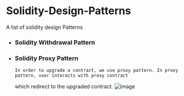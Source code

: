 # Solidity-Design-Patterns
A list of solidity design Patterns

* ### Solidity Withdrawal Pattern

* ### Solidity Proxy Pattern
      In order to upgrade a contract, we use proxy pattern. In proxy pattern, user interacts with proxy contract
  which redirect to the upgraded contract.
  ![image](https://github.com/CryptoDos/Solidity-Design-Patterns/assets/115459978/c9bbdf0e-44e9-43f4-b9a6-4ed3b5afa59d)

 

